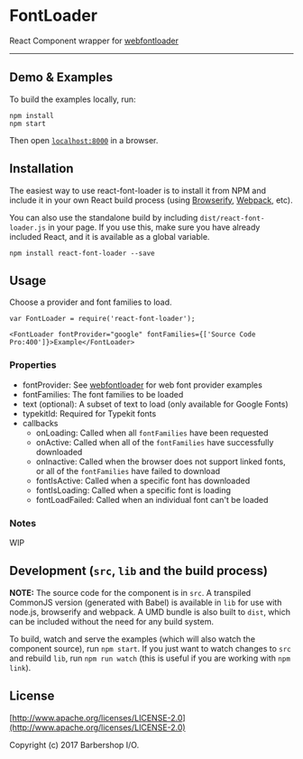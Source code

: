 # FontLoader

React Component wrapper for [webfontloader](https://github.com/typekit/webfontloader)

***

## Demo & Examples

To build the examples locally, run:

```
npm install
npm start
```

Then open [`localhost:8000`](http://localhost:8000) in a browser.


## Installation

The easiest way to use react-font-loader is to install it from NPM and include it in your own React build process (using [Browserify](http://browserify.org), [Webpack](http://webpack.github.io/), etc).

You can also use the standalone build by including `dist/react-font-loader.js` in your page. If you use this, make sure you have already included React, and it is available as a global variable.

```
npm install react-font-loader --save
```


## Usage

Choose a provider and font families to load.

```
var FontLoader = require('react-font-loader');

<FontLoader fontProvider="google" fontFamilies={['Source Code Pro:400']}>Example</FontLoader>
```

### Properties

* fontProvider: See [webfontloader](https://github.com/typekit/webfontloader) for web font provider examples
* fontFamilies: The font families to be loaded
* text (optional): A subset of text to load (only available for Google Fonts)
* typekitId: Required for Typekit fonts
* callbacks
	* onLoading: Called when all `fontFamilies` have been requested
	* onActive: Called when all of the `fontFamilies` have successfully downloaded
	* onInactive: Called when the browser does not support linked fonts, or all of the `fontFamilies` have failed to download
	* fontIsActive: Called when a specific font has downloaded
	* fontIsLoading: Called when a specific font is loading
	* fontLoadFailed: Called when an individual font can't be loaded

### Notes

WIP


## Development (`src`, `lib` and the build process)

**NOTE:** The source code for the component is in `src`. A transpiled CommonJS version (generated with Babel) is available in `lib` for use with node.js, browserify and webpack. A UMD bundle is also built to `dist`, which can be included without the need for any build system.

To build, watch and serve the examples (which will also watch the component source), run `npm start`. If you just want to watch changes to `src` and rebuild `lib`, run `npm run watch` (this is useful if you are working with `npm link`).

## License

[http://www.apache.org/licenses/LICENSE-2.0](http://www.apache.org/licenses/LICENSE-2.0)

Copyright (c) 2017 Barbershop I/O.
